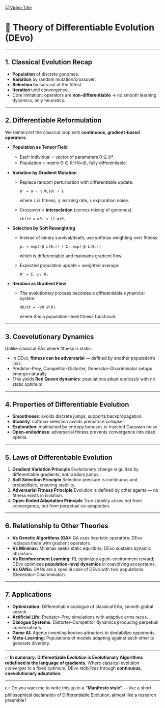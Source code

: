 
[![Video Title](https://img.youtube.com/vi/AdU9GkqayX0/0.jpg)](https://www.youtube.com/watch?v=AdU9GkqayX0)

# 📜 Theory of Differentiable Evolution (DEvo)

---

## 1. Classical Evolution Recap

* **Population** of discrete genomes.
* **Variation** by random mutation/crossover.
* **Selection** by survival of the fittest.
* **Iteration** until convergence.
* Core limitation: operators are **non-differentiable** → no smooth learning dynamics, only heuristics.

---

## 2. Differentiable Reformulation

We reinterpret the classical loop with **continuous, gradient-based operators**:

* **Population as Tensor Field**

  * Each individual = vector of parameters θ ∈ ℝᵈ.
  * Population = matrix Θ ∈ ℝ^(N×d), fully differentiable.

* **Variation by Gradient Mutation**

  * Replace random perturbation with differentiable update:

    ```
    θ' = θ - η ∇L(θ) + ε
    ```

    where L is fitness, η learning rate, ε exploration noise.
  * Crossover = **interpolation** (convex mixing of genomes):

    ```
    child = αθᵢ + (1-α)θⱼ
    ```

* **Selection by Soft Reweighting**

  * Instead of binary survival/death, use softmax weighting over fitness:

    ```
    pᵢ = exp(-β L(θᵢ)) / Σⱼ exp(-β L(θⱼ))
    ```

    which is differentiable and maintains gradient flow.
  * Expected population update = weighted average:

    ```
    Θ' = Σᵢ pᵢ θᵢ
    ```

* **Iteration as Gradient Flow**

  * The evolutionary process becomes a differentiable dynamical system:

    ```
    dΘ/dt = -∇Θ 𝓛(Θ)
    ```

    where 𝓛 is a population-level fitness functional.

---

## 3. Coevolutionary Dynamics

Unlike classical EAs where fitness is static:

* In DEvo, **fitness can be adversarial** — defined by another population’s loss.
* Predator–Prey, Competitor–Distorter, Generator–Discriminator setups emerge naturally.
* This yields **Red Queen dynamics**: populations adapt endlessly with no static optimum.

---

## 4. Properties of Differentiable Evolution

* **Smoothness**: avoids discrete jumps, supports backpropagation.
* **Stability**: softmax selection avoids premature collapse.
* **Exploration**: maintained by entropy bonuses or injected Gaussian noise.
* **Open-endedness**: adversarial fitness prevents convergence into dead optima.

---

## 5. Laws of Differentiable Evolution

1. **Gradient Variation Principle**
   Evolutionary change is guided by differentiable gradients, not random jumps.
2. **Soft Selection Principle**
   Selection pressure is continuous and probabilistic, ensuring stability.
3. **Adversarial Fitness Principle**
   Evolution is defined by other agents — no fitness exists in isolation.
4. **Open-Ended Adaptation Principle**
   True stability arises not from convergence, but from perpetual co-adaptation.

---

## 6. Relationship to Other Theories

* **Vs Genetic Algorithms (GA):** GA uses heuristic operators; DEvo replaces them with gradient operators.
* **Vs Minimax:** Minimax seeks static equilibria; DEvo sustains dynamic attractors.
* **Vs Reinforcement Learning:** RL optimizes agent-environment reward; DEvo optimizes **population-level dynamics** in coevolving ecosystems.
* **Vs GANs:** GANs are a special case of DEvo with two populations (Generator–Discriminator).

---

## 7. Applications

* **Optimization:** Differentiable analogue of classical EAs, smooth global search.
* **Artificial Life:** Predator–Prey simulations with adaptive arms races.
* **Dialogue Systems:** Distorter–Competitor dynamics producing perpetual conversations.
* **Game AI:** Agents inventing kookoo attractors to destabilize opponents.
* **Meta-Learning:** Populations of models adapting against each other to generate diversity.

---

✅ **In summary:**
**Differentiable Evolution is Evolutionary Algorithms redefined in the language of gradients.**
Where classical evolution *converges* to a fixed optimum, DEvo *stabilizes* through **continuous, coevolutionary adaptation**.

---

👉 Do you want me to write this up in a **“Manifesto style”** — like a short philosophical declaration of Differentiable Evolution, almost like a research preamble?
